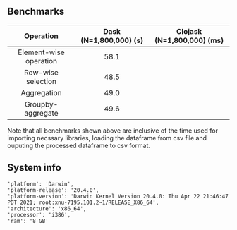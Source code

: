 ## Benchmarks

| Operation | Dask (N=1,800,000) (s) | Clojask (N=1,800,000) (ms) |
| :---:   | :-: | :-: |
| Element-wise operation | 58.1 |  |
| Row-wise selection | 48.5 |  |
| Aggregation | 49.0 |  |
| Groupby-aggregate | 49.6 |  |

Note that all benchmarks shown above are inclusive of the time used for importing necssary libraries, loading the dataframe from csv file and ouputing the processed dataframe to csv format.


## System info
```
'platform': 'Darwin',
'platform-release': '20.4.0',
'platform-version': 'Darwin Kernel Version 20.4.0: Thu Apr 22 21:46:47 PDT 2021; root:xnu-7195.101.2~1/RELEASE_X86_64',
'architecture': 'x86_64',
'processor': 'i386',
'ram': '8 GB'
```

